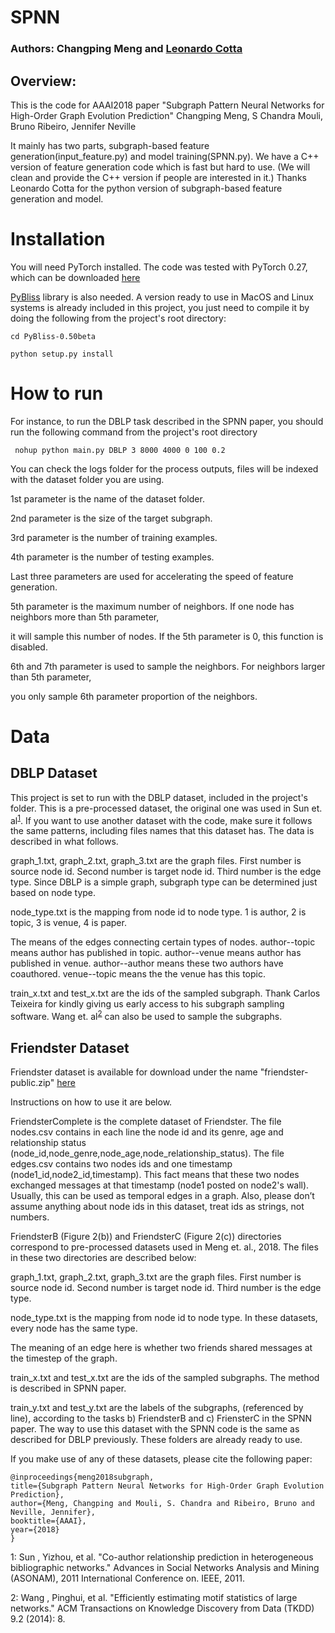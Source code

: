 # SPNN
### Authors: Changping Meng and [Leonardo Cotta](https://cottascience.github.io/)
## Overview:
This is the code for AAAI2018 paper
"Subgraph Pattern Neural Networks for High-Order Graph Evolution Prediction"
Changping Meng, S Chandra Mouli, Bruno Ribeiro, Jennifer Neville

It mainly has two parts, subgraph-based feature generation(input_feature.py) and model training(SPNN.py).
We have a C++ version of feature generation code which is fast but hard to use.
(We will clean and provide the C++ version if people are interested in it.)
Thanks Leonardo Cotta for the python version of subgraph-based feature generation and model.

# Installation

You will need PyTorch installed. The code was tested with PyTorch 0.27, which can be downloaded [here](https://pytorch.org/)

[PyBliss](http://www.tcs.hut.fi/Software/bliss/) library is also needed. A version ready to use in MacOS and Linux systems is already included in this project, you just need to compile it by doing the following from the project's root directory:

```console
cd PyBliss-0.50beta

python setup.py install
```

# How to run

For instance, to run the DBLP task described in the SPNN paper, you should run the following command from the project's root directory

```console
 nohup python main.py DBLP 3 8000 4000 0 100 0.2
```

You can check the logs folder for the process outputs, files will be indexed with the dataset folder you are using.

1st parameter is the name of the dataset folder.

2nd parameter is the size of the target subgraph.

3rd parameter is the number of training examples.

4th parameter is the number of testing examples.

Last three parameters are used for accelerating the speed of feature generation.

5th parameter is the maximum number of neighbors. If one node has neighbors more than 5th parameter,

it will sample this number of nodes. If the 5th parameter is 0, this function is disabled.

6th and 7th parameter is used to sample the neighbors. For neighbors larger than 5th parameter,

you only sample 6th parameter proportion of the neighbors.

# Data

## DBLP Dataset
This project is set to run with the DBLP dataset, included in the project's folder. This is a pre-processed dataset, the original one was used in Sun et. al<sup>[1](#myfootnote1)</sup>. If you want to use another dataset with the code, make sure it follows the same patterns, including files names that this dataset has. The data is described in what follows.

graph_1.txt, graph_2.txt, graph_3.txt are the graph files.
First number is source node id. Second number is target node id. Third number is the edge type.
Since DBLP is a simple graph, subgraph type can be determined just based on node type.

node_type.txt is the mapping from node id to node type.
1 is author, 2 is topic, 3 is venue, 4 is paper.

The means of the edges connecting certain types of nodes.
author--topic means author has published in topic.
author--venue means author has published in venue.
author--author means these two authors have coauthored.
venue--topic means the the venue has this topic.

train_x.txt and test_x.txt are the ids of the sampled subgraph. Thank Carlos Teixeira for kindly giving us early access to his subgraph sampling software. Wang et. al<sup>[2](#myfootnote2)</sup> can also be used to sample the subgraphs.

## Friendster Dataset
Friendster dataset is available for download under the name "friendster-public.zip" [here](https://goo.gl/8C7BU9)

Instructions on how to use it are below.

FriendsterComplete is the complete dataset of Friendster. The file nodes.csv contains in each line the node id and its genre, age and relationship status (node_id,node_genre,node_age,node_relationship_status). The file edges.csv contains two nodes ids and one timestamp (node1_id,node2_id,timestamp). This fact means that these two nodes exchanged messages at that timestamp (node1 posted on node2's wall). Usually, this can be used as temporal edges in a graph. Also, please don’t assume anything about node ids in this dataset, treat ids as strings, not numbers.

FriendsterB (Figure 2(b)) and FriendsterC (Figure 2(c)) directories correspond to pre-processed datasets used in Meng et. al., 2018. The files in these two directories are described below:

graph_1.txt, graph_2.txt, graph_3.txt are the graph files. First number is source node id. Second number is target node id. Third number is the edge type.

node_type.txt is the mapping from node id to node type. In these datasets, every node has the same type.

The meaning of an edge here is whether two friends shared messages at the timestep of the graph.

train_x.txt and test_x.txt are the ids of the sampled subgraphs. The method is described in SPNN paper.

train_y.txt and test_y.txt are the labels of the subgraphs, (referenced by line), according to the tasks b) FriendsterB and c) FriensterC in the SPNN paper. The way to use this dataset with the SPNN code is the same as described for DBLP previously. These folders are already ready to use.

If you make use of any of these datasets, please cite the following paper:

```console
@inproceedings{meng2018subgraph,
title={Subgraph Pattern Neural Networks for High-Order Graph Evolution Prediction},
author={Meng, Changping and Mouli, S. Chandra and Ribeiro, Bruno and Neville, Jennifer},
booktitle={AAAI},
year={2018}
}
```

<a name="myfootnote1">1</a>: Sun , Yizhou, et al. "Co-author relationship prediction in heterogeneous bibliographic networks." Advances in Social Networks Analysis and Mining (ASONAM), 2011 International Conference on. IEEE, 2011.

<a name="myfootnote2">2</a>: Wang , Pinghui, et al. "Efficiently estimating motif statistics of large networks." ACM Transactions on Knowledge Discovery from Data (TKDD) 9.2 (2014): 8.
